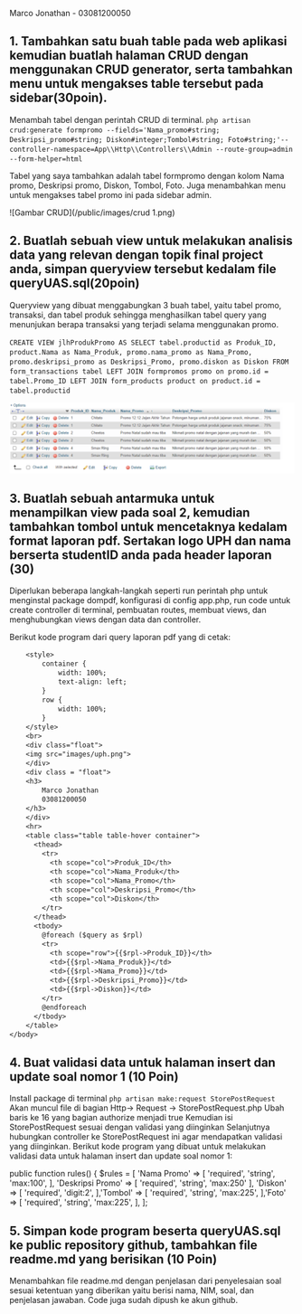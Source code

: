 Marco Jonathan - 03081200050

## 1. Tambahkan satu buah table pada web aplikasi kemudian buatlah halaman CRUD dengan menggunakan CRUD generator, serta tambahkan menu untuk mengakses table tersebut pada sidebar(30poin). 

Menambah tabel dengan perintah CRUD di terminal. 
`php artisan crud:generate formpromo --fields='Nama_promo#string; Deskripsi_promo#string; Diskon#integer;Tombol#string; Foto#string;'--controller-namespace=App\\Http\\Controllers\\Admin --route-group=admin --form-helper=html`

Tabel yang saya tambahkan adalah tabel formpromo dengan kolom Nama promo, Deskripsi promo, Diskon, Tombol, Foto. Juga menambahkan menu untuk mengakses tabel promo ini pada sidebar admin.

![Gambar CRUD](/public/images/crud 1.png)

## 2. Buatlah sebuah view untuk melakukan analisis data yang relevan dengan topik final project anda, simpan queryview tersebut kedalam file queryUAS.sql(20poin)

Queryview yang dibuat menggabungkan 3 buah tabel, yaitu tabel promo, transaksi, dan tabel produk sehingga menghasilkan tabel query yang menunjukan berapa transaksi yang terjadi selama menggunakan promo.

`CREATE VIEW jlhProdukPromo AS SELECT tabel.productid as Produk_ID, product.Nama as Nama_Produk, promo.nama_promo as Nama_Promo, promo.deskripsi_promo as Deskripsi_Promo, promo.diskon as Diskon FROM form_transactions tabel LEFT JOIN formpromos promo on promo.id = tabel.Promo_ID LEFT JOIN form_products product on product.id = tabel.productid`

![Gambar View](/public/images/view.png)

## 3. Buatlah sebuah antarmuka untuk menampilkan view pada soal 2, kemudian tambahkan tombol untuk mencetaknya kedalam format laporan pdf. Sertakan logo UPH dan nama berserta studentID anda pada header laporan (30)

Diperlukan beberapa langkah-langkah seperti run perintah php untuk menginstal package dompdf, konfigurasi di config app.php, run code untuk create controller di terminal, pembuatan routes, membuat views, dan menghubungkan views dengan data dan controller.

Berikut kode program dari query laporan pdf yang di cetak:

<link rel="stylesheet" type="text/css" href="/css/style.css">
<link rel="stylesheet" type="text/css" href="{{ asset('/css/app.css') }}">
<script type="text/javascript" src="/js/app.js"></script>
<script type="text/javascript" src="{{ asset('/js/app.js') }}"></script>

<html>
    <head>
        <title>Query Soal No 2</title>
    </head>
    <body>
        
        <style>
            container {
                width: 100%;
                text-align: left;
            }
            row {
                width: 100%;
            }
        </style>
        <br>
        <div class="float">
        <img src="images/uph.png">
        </div>
        <div class = "float">
        <h3>
            Marco Jonathan
            03081200050
        </h3>
        </div>
        <hr>
        <table class="table table-hover container">
          <thead>
            <tr>
              <th scope="col">Produk_ID</th>
              <th scope="col">Nama_Produk</th>
              <th scope="col">Nama_Promo</th>
              <th scope="col">Deskripsi_Promo</th>
              <th scope="col">Diskon</th>
            </tr>
          </thead>
          <tbody>
            @foreach ($query as $rpl)
            <tr>
              <th scope="row">{{$rpl->Produk_ID}}</th>
              <td>{{$rpl->Nama_Produk}}</td>
              <td>{{$rpl->Nama_Promo}}</td>
              <td>{{$rpl->Deskripsi_Promo}}</td>
              <td>{{$rpl->Diskon}}</td>
            </tr>
            @endforeach
          </tbody>
        </table>
    </body>
</html>

## 4. Buat validasi data untuk halaman insert dan update soal nomor 1 (10 Poin)

Install package di terminal `php artisan make:request StorePostRequest`
Akan muncul file di bagian Http-> Request -> StorePostRequest.php
Ubah baris ke 16 yang bagian authorize menjadi true
Kemudian isi StorePostRequest sesuai dengan validasi yang diinginkan
Selanjutnya hubungkan controller ke StorePostRequest ini agar mendapatkan validasi yang diinginkan. Berikut kode program yang dibuat untuk melakukan validasi data untuk halaman insert dan update soal nomor 1:

public function rules()
    {
        $rules = [
            'Nama Promo' => [
                'required',
                'string',
                'max:100',
            ],
            'Deskripsi Promo' => [
                'required',
                'string',
                'max:250'
            ],
            'Diskon' => [
                'required',
                'digit:2',
            ],'Tombol' => [
                'required',
                'string',
                'max:225',
            ],'Foto' => [
                'required',
                'string',
                'max:225',
            ],
        ];


## 5. Simpan kode program beserta queryUAS.sql ke public repository github, tambahkan file readme.md yang berisikan (10 Poin)

Menambahkan file readme.md dengan penjelasan dari penyelesaian soal sesuai ketentuan yang diberikan yaitu berisi nama, NIM, soal, dan penjelasan jawaban. 
Code juga sudah dipush ke akun github.
